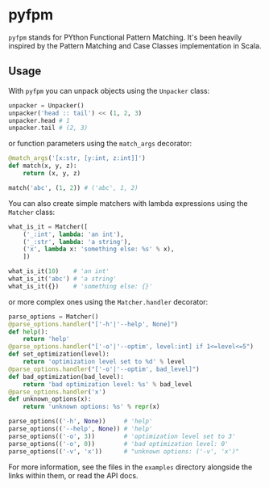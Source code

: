 # pyfpm

`pyfpm` stands for PYthon Functional Pattern Matching. It's been heavily
inspired by the Pattern Matching and Case Classes implementation in Scala.

## Usage

With `pyfpm` you can unpack objects using the `Unpacker` class:

```python
unpacker = Unpacker()
unpacker('head :: tail') << (1, 2, 3)
unpacker.head # 1
unpacker.tail # (2, 3)
```

or function parameters using the `match_args` decorator:

```python
@match_args('[x:str, [y:int, z:int]]')
def match(x, y, z):
    return (x, y, z)

match('abc', (1, 2)) # ('abc', 1, 2)
```

You can also create simple matchers with lambda expressions using the `Matcher`
class:

```python
what_is_it = Matcher([
    ('_:int', lambda: 'an int'),
    ('_:str', lambda: 'a string'),
    ('x', lambda x: 'something else: %s' % x),
    ])

what_is_it(10)    # 'an int'
what_is_it('abc') # 'a string'
what_is_it({})    # 'something else: {}'
```

or more complex ones using the `Matcher.handler` decorator:

```python
parse_options = Matcher()
@parse_options.handler("['-h'|'--help', None]")
def help():
    return 'help'
@parse_options.handler("['-o'|'--optim', level:int] if 1<=level<=5")
def set_optimization(level):
    return 'optimization level set to %d' % level
@parse_options.handler("['-o'|'--optim', bad_level]")
def bad_optimization(bad_level):
    return 'bad optimization level: %s' % bad_level
@parse_options.handler('x')
def unknown_options(x):
    return 'unknown options: %s' % repr(x)

parse_options(('-h', None))     # 'help'
parse_options(('--help', None)) # 'help'
parse_options(('-o', 3))        # 'optimization level set to 3'
parse_options(('-o', 0))        # 'bad optimization level: 0'
parse_options(('-v', 'x'))      # "unknown options: ('-v', 'x')"
```

For more information, see the files in the `examples` directory alongside the
links within them, or read the API docs.
